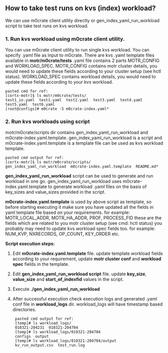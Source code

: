 ## How to take test runs on kvs (index) workload?
We can use m0crate client utility directly or gen_index_yaml_run_workload script to take test runs on kvs
workload.

### 1.  Run kvs workload using m0crate client utility.
You can use m0crate client utility to run single kvs workload.  You can specify .yaml file as input to  m0crate. 
There are kvs .yaml template files available in __motr/m0crate/tests__ .yaml file contains 2 parts MOTR_CONFIG and WORKLOAD_SPEC.
MOTR_CONFIG contains motr cluster details, you would need to update these fields according to your
cluster setup (see hctl status).
WORKLOAD_SPEC contains workload details, you would need to update these fields according to your
kvs workload. 

	pasted cmd for ref:
	[cortx-motr]$ ls motr/m0crate/tests/
	test1_io.yaml  test1.yaml  test2.yaml  test3.yaml  test4.yaml  test5.yaml  test6.yaml
	[root@configs]# m0crate -S m0crate-index.yaml*

### 2. Run kvs workloads using script

motr/m0crate/scripts dir  contains gen_index_yaml_run_workload and m0crate-index.yaml.template. gen_index_yaml_run_workload is a script and m0crate-index.yaml.template is a template file can be used as kvs workload template.

	pasted cmd output for ref:
	[cortx-motr]$ ls motr/m0crate/scripts/
	gen_index_yaml_run_workload  m0crate-index.yaml.template  README.md*

__gen_index_yaml_run_workload__ script can be used to generate and run workload in one go.
gen_index_yaml_run_workload uses m0crate-index.yaml.template to generate workload 
.yaml files on the basis of key_sizes and value_sizes provided in the script.

__m0crate-index.yaml.template__ is used by above script as template, so before starting executing it
make sure you have updated all the fields in yaml template file based on your requirements.
	for example:
	MOTR_LOCAL_ADDR, MOTR_HA_ADDR, PROF, PROCESS_FID these are the fields which are
	related to you motr cluster setup (see cmd: hctl status)
	you probably may need to update kvs workload spec fields too.
	for example:
	NUM_KVP, NXRECORDS, OP_COUNT, KEY_ORDER etc.

__Script execution steps:__
1. Edit __m0crate-index.yaml.template__ file.
   update template workload fields according to your requirement,
   update __motr cluster conf__ and __workload spec__ fields in the template.
2. Edit __gen_index_yaml_run_workload script__ file.
   update __key_size__, __value_size__ and __start_of_indexfid__ values in the script.
3. Execute __./gen_index_yaml_run_workload__
4. After successful execution check execution logs and generated .yaml 
	conf file in __workload_logs__ dir. workload_logs will have timestamp based directories.

		pasted cmd output for ref:
		[temp]# ls workload_logs/
		010321-204231  010321-204704
		[temp]# ls workload_logs/010321-204704
		configs  output
		[temp]# ls workload_logs/010321-204704/output
		kv_run_output.csv  test_run.log
